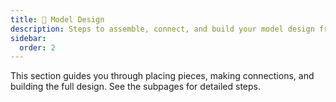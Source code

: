 ```yaml
---
title: 🧩 Model Design
description: Steps to assemble, connect, and build your model design from bricks.
sidebar:
  order: 2
---
```


This section guides you through placing pieces, making connections, and building the full design. See the subpages for detailed steps.
